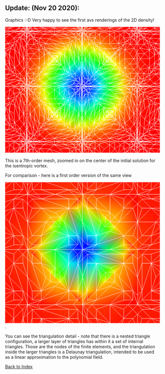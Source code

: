 ## Update: (Nov 20 2020):
Graphics :-D Very happy to see the first avs renderings of the 2D density!

![](../images/render-mesh-isentropic-vortex-initial-zoom-7.PNG)

This is a 7th-order mesh, zoomed in on the center of the initial solution for the isentropic vortex.

For comparison - here is a first order version of the same view

![](../images/render-mesh-isentropic-vortex-initial-zoom.PNG).

You can see the triangulation detail - note that there is a nested triangle configuration, a larger layer of triangles has
within it a set of internal triangles. Those are the nodes of the finite elements, and the triangulation inside the larger
triangles is a Delaunay triangulation, intended to be used as a linear approximation to the polynomial field.

[Back to Index](../NOTES_Index.md)
